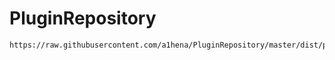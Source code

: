 # PluginRepository

```
https://raw.githubusercontent.com/a1hena/PluginRepository/master/dist/pluginmaster.json
```
